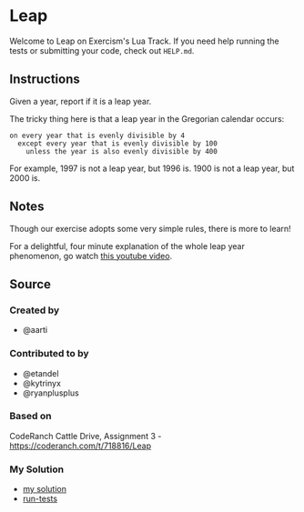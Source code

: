 # Leap

Welcome to Leap on Exercism's Lua Track.
If you need help running the tests or submitting your code, check out `HELP.md`.

## Instructions

Given a year, report if it is a leap year.

The tricky thing here is that a leap year in the Gregorian calendar occurs:

```text
on every year that is evenly divisible by 4
  except every year that is evenly divisible by 100
    unless the year is also evenly divisible by 400
```

For example, 1997 is not a leap year, but 1996 is.
1900 is not a leap year, but 2000 is.

## Notes

Though our exercise adopts some very simple rules, there is more to learn!

For a delightful, four minute explanation of the whole leap year phenomenon, go watch [this youtube video][video].

[video]: https://www.youtube.com/watch?v=xX96xng7sAE

## Source

### Created by

- @aarti

### Contributed to by

- @etandel
- @kytrinyx
- @ryanplusplus

### Based on

CodeRanch Cattle Drive, Assignment 3 - https://coderanch.com/t/718816/Leap

### My Solution

- [my solution](./leap.lua)
- [run-tests](./run-tests-lua.txt)
